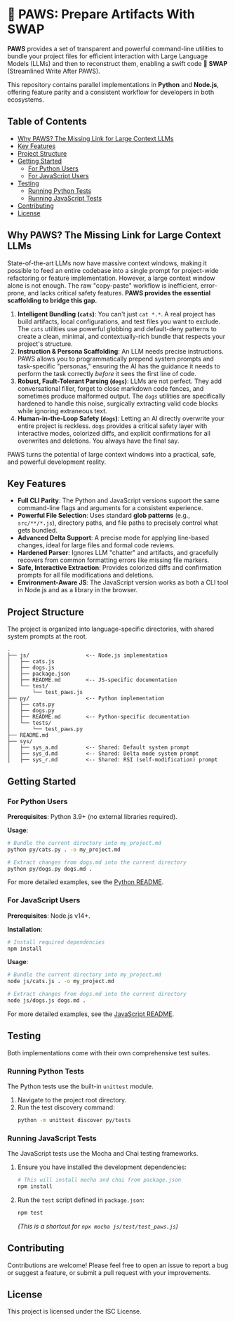 # 🐾 PAWS: Prepare Artifacts With SWAP

**PAWS** provides a set of transparent and powerful command-line utilities to bundle your project files for efficient interaction with Large Language Models (LLMs) and then to reconstruct them, enabling a swift code **💱 SWAP** (Streamlined Write After PAWS).

This repository contains parallel implementations in **Python** and **Node.js**, offering feature parity and a consistent workflow for developers in both ecosystems.

## Table of Contents

- [Why PAWS? The Missing Link for Large Context LLMs](#why-paws-the-missing-link-for-large-context-llms)
- [Key Features](#key-features)
- [Project Structure](#project-structure)
- [Getting Started](#getting-started)
  - [For Python Users](#for-python-users)
  - [For JavaScript Users](#for-javascript-users)
- [Testing](#testing)
  - [Running Python Tests](#running-python-tests)
  - [Running JavaScript Tests](#running-javascript-tests)
- [Contributing](#contributing)
- [License](#license)

## Why PAWS? The Missing Link for Large Context LLMs

State-of-the-art LLMs now have massive context windows, making it possible to feed an entire codebase into a single prompt for project-wide refactoring or feature implementation. However, a large context window alone is not enough. The raw "copy-paste" workflow is inefficient, error-prone, and lacks critical safety features. **PAWS provides the essential scaffolding to bridge this gap.**

1.  **Intelligent Bundling (`cats`)**: You can't just `cat *.*`. A real project has build artifacts, local configurations, and test files you want to exclude. The `cats` utilities use powerful globbing and default-deny patterns to create a clean, minimal, and contextually-rich bundle that respects your project's structure.
2.  **Instruction & Persona Scaffolding**: An LLM needs precise instructions. PAWS allows you to programmatically prepend system prompts and task-specific "personas," ensuring the AI has the guidance it needs to perform the task correctly _before_ it sees the first line of code.
3.  **Robust, Fault-Tolerant Parsing (`dogs`)**: LLMs are not perfect. They add conversational filler, forget to close markdown code fences, and sometimes produce malformed output. The `dogs` utilities are specifically hardened to handle this noise, surgically extracting valid code blocks while ignoring extraneous text.
4.  **Human-in-the-Loop Safety (`dogs`)**: Letting an AI directly overwrite your entire project is reckless. `dogs` provides a critical safety layer with interactive modes, colorized diffs, and explicit confirmations for all overwrites and deletions. You always have the final say.

PAWS turns the potential of large context windows into a practical, safe, and powerful development reality.

## Key Features

- **Full CLI Parity**: The Python and JavaScript versions support the same command-line flags and arguments for a consistent experience.
- **Powerful File Selection**: Uses standard **glob patterns** (e.g., `src/**/*.js`), directory paths, and file paths to precisely control what gets bundled.
- **Advanced Delta Support**: A precise mode for applying line-based changes, ideal for large files and formal code reviews.
- **Hardened Parser**: Ignores LLM "chatter" and artifacts, and gracefully recovers from common formatting errors like missing file markers.
- **Safe, Interactive Extraction**: Provides colorized diffs and confirmation prompts for all file modifications and deletions.
- **Environment-Aware JS**: The JavaScript version works as both a CLI tool in Node.js and as a library in the browser.

## Project Structure

The project is organized into language-specific directories, with shared system prompts at the root.

```
.
├── js/                  <-- Node.js implementation
│   ├── cats.js
│   ├── dogs.js
│   ├── package.json
│   ├── README.md        <-- JS-specific documentation
│   └── test/
│       └── test_paws.js
├── py/                  <-- Python implementation
│   ├── cats.py
│   ├── dogs.py
│   ├── README.md        <-- Python-specific documentation
│   └── tests/
│       └── test_paws.py
├── README.md
├── sys/
│   ├── sys_a.md         <-- Shared: Default system prompt
│   ├── sys_d.md         <-- Shared: Delta mode system prompt
│   ├── sys_r.md         <-- Shared: RSI (self-modification) prompt
```

## Getting Started

### For Python Users

**Prerequisites**: Python 3.9+ (no external libraries required).

**Usage**:

```bash
# Bundle the current directory into my_project.md
python py/cats.py . -o my_project.md

# Extract changes from dogs.md into the current directory
python py/dogs.py dogs.md .
```

For more detailed examples, see the [Python README](./py/README.md).

### For JavaScript Users

**Prerequisites**: Node.js v14+.

**Installation**:

```bash
# Install required dependencies
npm install
```

**Usage**:

```bash
# Bundle the current directory into my_project.md
node js/cats.js . -o my_project.md

# Extract changes from dogs.md into the current directory
node js/dogs.js dogs.md .
```

For more detailed examples, see the [JavaScript README](./js/README.md).

## Testing

Both implementations come with their own comprehensive test suites.

### Running Python Tests

The Python tests use the built-in `unittest` module.

1.  Navigate to the project root directory.
2.  Run the test discovery command:
    ```bash
    python -m unittest discover py/tests
    ```

### Running JavaScript Tests

The JavaScript tests use the Mocha and Chai testing frameworks.

1.  Ensure you have installed the development dependencies:
    ```bash
    # This will install mocha and chai from package.json
    npm install
    ```
2.  Run the `test` script defined in `package.json`:
    ```bash
    npm test
    ```
    _(This is a shortcut for `npx mocha js/test/test_paws.js`)_

## Contributing

Contributions are welcome! Please feel free to open an issue to report a bug or suggest a feature, or submit a pull request with your improvements.

## License

This project is licensed under the ISC License.
